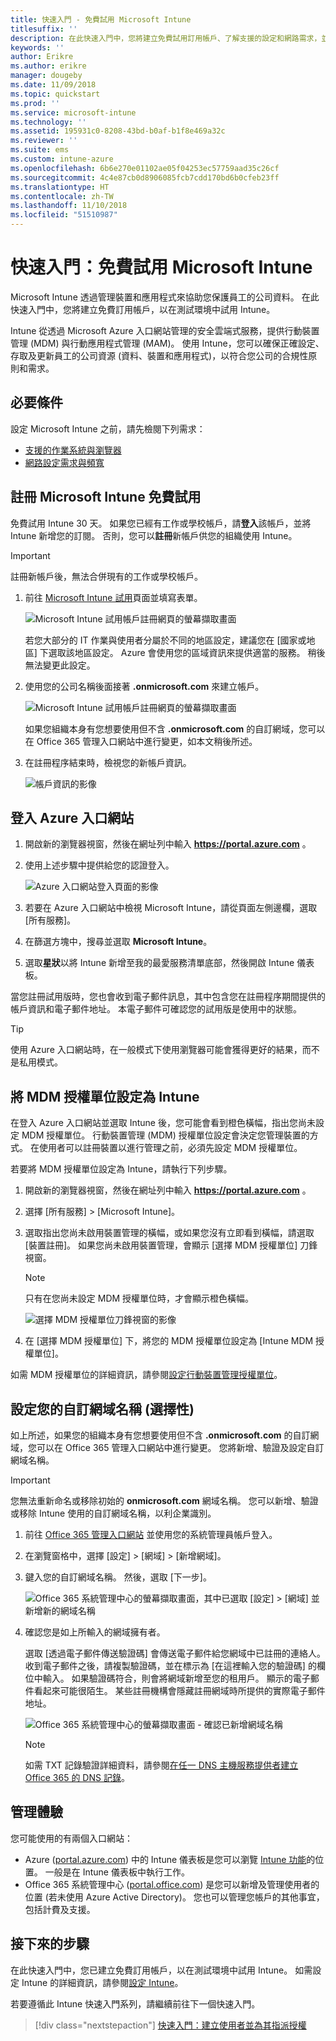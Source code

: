 ```yaml
---
title: 快速入門 - 免費試用 Microsoft Intune
titlesuffix: ''
description: 在此快速入門中，您將建立免費試用訂用帳戶、了解支援的設定和網路需求，並選擇性地設定您的網域名稱。
keywords: ''
author: Erikre
ms.author: erikre
manager: dougeby
ms.date: 11/09/2018
ms.topic: quickstart
ms.prod: ''
ms.service: microsoft-intune
ms.technology: ''
ms.assetid: 195931c0-8208-43bd-b0af-b1f8e469a32c
ms.reviewer: ''
ms.suite: ems
ms.custom: intune-azure
ms.openlocfilehash: 6b6e270e01102ae05f04253ec57759aad35c26cf
ms.sourcegitcommit: 4c4e87cb0d8906085fcb7cdd170bd6b0cfeb23ff
ms.translationtype: HT
ms.contentlocale: zh-TW
ms.lasthandoff: 11/10/2018
ms.locfileid: "51510987"
---
```

# <a name="quickstart-try-microsoft-intune-for-free"></a>快速入門：免費試用 Microsoft Intune 

Microsoft Intune 透過管理裝置和應用程式來協助您保護員工的公司資料。 在此快速入門中，您將建立免費訂用帳戶，以在測試環境中試用 Intune。

Intune 從透過 Microsoft Azure 入口網站管理的安全雲端式服務，提供行動裝置管理 (MDM) 與行動應用程式管理 (MAM)。 使用 Intune，您可以確保正確設定、存取及更新員工的公司資源 (資料、裝置和應用程式)，以符合您公司的合規性原則和需求。 

## <a name="prerequisites"></a>必要條件
設定 Microsoft Intune 之前，請先檢閱下列需求：

   - [支援的作業系統與瀏覽器](supported-devices-browsers.md) 
   - [網路設定需求與頻寬](network-bandwidth-use.md)

## <a name="sign-up-for-a-microsoft-intune-free-trial"></a>註冊 Microsoft Intune 免費試用

免費試用 Intune 30 天。 如果您已經有工作或學校帳戶，請**登入**該帳戶，並將 Intune 新增您的訂閱。 否則，您可以**註冊**新帳戶供您的組織使用 Intune。

> [!IMPORTANT]
> 註冊新帳戶後，無法合併現有的工作或學校帳戶。

1. 前往 [Microsoft Intune 試用](https://go.microsoft.com/fwlink/?linkid=2019088)頁面並填寫表單。

    ![Microsoft Intune 試用帳戶註冊網頁的螢幕擷取畫面](./media/account-sign-up-site-full-browser.png)

    若您大部分的 IT 作業與使用者分屬於不同的地區設定，建議您在 [國家或地區] 下選取該地區設定。 Azure 會使用您的區域資訊來提供適當的服務。 稍後無法變更此設定。

2. 使用您的公司名稱後面接著 **.onmicrosoft.com** 來建立帳戶。 

    ![Microsoft Intune 試用帳戶註冊網頁的螢幕擷取畫面](./media/account-sign-up-site-user-id.png)

    如果您組織本身有您想要使用但不含 **.onmicrosoft.com** 的自訂網域，您可以在 Office 365 管理入口網站中進行變更，如本文稍後所述。

3. 在註冊程序結束時，檢視您的新帳戶資訊。

    ![帳戶資訊的影像](./media/intune-end-of-sign-up-process.png) 

## <a name="sign-in-to-the-azure-portal"></a>登入 Azure 入口網站

1. 開啟新的瀏覽器視窗，然後在網址列中輸入 **https://portal.azure.com** 。 
2. 使用上述步驟中提供給您的認證登入。

    ![Azure 入口網站登入頁面的影像](./media/azure-portal-signin.png)

3. 若要在 Azure 入口網站中檢視 Microsoft Intune，請從頁面左側邊欄，選取 [所有服務]。
4. 在篩選方塊中，搜尋並選取 **Microsoft Intune**。
5. 選取**星狀**以將 Intune 新增至我的最愛服務清單底部，然後開啟 Intune 儀表板。

當您註冊試用版時，您也會收到電子郵件訊息，其中包含您在註冊程序期間提供的帳戶資訊和電子郵件地址。 本電子郵件可確認您的試用版是使用中的狀態。

> [!TIP]
> 使用 Azure 入口網站時，在一般模式下使用瀏覽器可能會獲得更好的結果，而不是私用模式。

## <a name="set-the-mdm-authority-to-intune"></a>將 MDM 授權單位設定為 Intune

在登入 Azure 入口網站並選取 Intune 後，您可能會看到橙色橫幅，指出您尚未設定 MDM 授權單位。 行動裝置管理 (MDM) 授權單位設定會決定您管理裝置的方式。 在使用者可以註冊裝置以進行管理之前，必須先設定 MDM 授權單位。

若要將 MDM 授權單位設定為 Intune，請執行下列步驟。

1. 開啟新的瀏覽器視窗，然後在網址列中輸入 **https://portal.azure.com** 。 
2. 選擇 [所有服務] > [Microsoft Intune]。
3. 選取指出您尚未啟用裝置管理的橫幅，或如果您沒有立即看到橫幅，請選取 [裝置註冊]。 如果您尚未啟用裝置管理，會顯示 [選擇 MDM 授權單位] 刀鋒視窗。

    > [!NOTE]
    > 只有在您尚未設定 MDM 授權單位時，才會顯示橙色橫幅。

    ![選擇 MDM 授權單位刀鋒視窗的影像](./media/choose-mdm-authority.png) 

4. 在 [選擇 MDM 授權單位] 下，將您的 MDM 授權單位設定為 [Intune MDM 授權單位]。

如需 MDM 授權單位的詳細資訊，請參閱[設定行動裝置管理授權單位](mdm-authority-set.md)。

## <a name="configure-your-custom-domain-name-optional"></a>設定您的自訂網域名稱 (選擇性)

如上所述，如果您的組織本身有您想要使用但不含 **.onmicrosoft.com** 的自訂網域，您可以在 Office 365 管理入口網站中進行變更。 您將新增、驗證及設定自訂網域名稱。  

> [!IMPORTANT]
> 您無法重新命名或移除初始的 **onmicrosoft.com** 網域名稱。 您可以新增、驗證或移除 Intune 使用的自訂網域名稱，以利企業識別。

1. 前往 [Office 365 管理入口網站](https://portal.office.com/Admin/Default.aspx) 並使用您的系統管理員帳戶登入。

2. 在瀏覽窗格中，選擇 [設定] > [網域] > [新增網域]。

3. 鍵入您的自訂網域名稱。 然後，選取 [下一步]。

   ![Office 365 系統管理中心的螢幕擷取畫面，其中已選取 [設定] > [網域] 並新增新的網域名稱](./media/domain-custom-add.png)

4. 確認您是如上所輸入的網域擁有者。 
    
    選取 [透過電子郵件傳送驗證碼] 會傳送電子郵件給您網域中已註冊的連絡人。 收到電子郵件之後，請複製驗證碼，並在標示為 [在這裡輸入您的驗證碼]  的欄位中輸入。 如果驗證碼符合，則會將網域新增至您的租用戶。 顯示的電子郵件看起來可能很陌生。 某些註冊機構會隱藏註冊網域時所提供的實際電子郵件地址。

   ![Office 365 系統管理中心的螢幕擷取畫面 - 確認已新增網域名稱](./media/domain-custom-verify.png)

   > [!NOTE]
   > 如需 TXT 記錄驗證詳細資料，請參閱[在任一 DNS 主機服務提供者建立 Office 365 的 DNS 記錄](https://support.office.com/article/Create-DNS-records-at-any-DNS-hosting-provider-for-Office-365-7B7B075D-79F9-4E37-8A9E-FB60C1D95166)。

## <a name="admin-experiences"></a>管理體驗

您可能使用的有兩個入口網站：
- Azure ([portal.azure.com](https://portal.azure.com)) 中的 Intune 儀表板是您可以瀏覽 [Intune 功能](what-is-intune.md)的位置。 一般是在 Intune 儀表板中執行工作。
- Office 365 系統管理中心 ([portal.office.com](https://portal.office.com)) 是您可以新增及管理使用者的位置 (若未使用 Azure Active Directory)。 您也可以管理您帳戶的其他事宜，包括計費及支援。

## <a name="next-steps"></a>接下來的步驟

在此快速入門中，您已建立免費訂用帳戶，以在測試環境中試用 Intune。 如需設定 Intune 的詳細資訊，請參閱[設定 Intune](setup-steps.md)。

若要遵循此 Intune 快速入門系列，請繼續前往下一個快速入門。

> [!div class="nextstepaction"]
> [快速入門：建立使用者並為其指派授權](quickstart-create-user.md)

